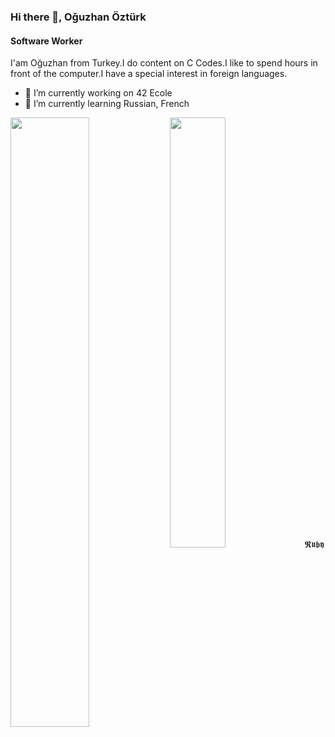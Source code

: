 ### Hi there 👋, Oğuzhan Öztürk
#### Software Worker
I'am Oğuzhan from Turkey.I do content on C Codes.I like to spend hours in front of the computer.I have a special interest in foreign languages.

- 🔭 I’m currently working on 42 Ecole  
- 🌱 I’m currently learning Russian, French

<img align="left" width="50%" src="https://github-readme-stats.vercel.app/api?username=cognit0&show_icons=true&count_private=true&theme=blue-green" />
<img width="42%" src="https://github-readme-stats.vercel.app/api/top-langs/?username=cognit0&layout=compact&count_private=true&theme=blue-green" />
  𝕽𝖚𝖇𝖞

  
  
